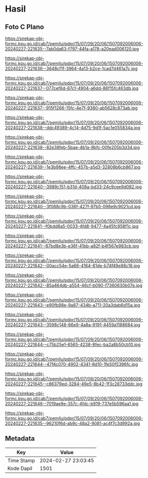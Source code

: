 # Hasil

## Foto C Plano

https://sirekap-obj-formc.kpu.go.id/cab7/pemilu/pdpr/15/07/09/20/06/1507092006006-20240227-221635--7ab0da63-f797-44fa-a178-a20ead006120.jpg

https://sirekap-obj-formc.kpu.go.id/cab7/pemilu/pdpr/15/07/09/20/06/1507092006006-20240227-221636--3648cf1f-3964-4a13-b2ce-1cad7d461a7c.jpg

https://sirekap-obj-formc.kpu.go.id/cab7/pemilu/pdpr/15/07/09/20/06/1507092006006-20240227-221637--077cef6d-87c1-4904-a6dd-86f15fc463db.jpg

https://sirekap-obj-formc.kpu.go.id/cab7/pemilu/pdpr/15/07/09/20/06/1507092006006-20240227-221637--915f1266-15fc-4e7f-9380-ab5628c873ab.jpg

https://sirekap-obj-formc.kpu.go.id/cab7/pemilu/pdpr/15/07/09/20/06/1507092006006-20240227-221638--ddc49389-4c14-4d75-9d1f-5ac1e055834a.jpg

https://sirekap-obj-formc.kpu.go.id/cab7/pemilu/pdpr/15/07/09/20/06/1507092006006-20240227-221638--82e38feb-5bae-4b1a-9bfc-00fe205b3d34.jpg

https://sirekap-obj-formc.kpu.go.id/cab7/pemilu/pdpr/15/07/09/20/06/1507092006006-20240227-221639--1e3b98ee-4ffc-457b-a5d3-32808b6cb867.jpg

https://sirekap-obj-formc.kpu.go.id/cab7/pemilu/pdpr/15/07/09/20/06/1507092006006-20240227-221640--3989c151-b31d-408a-bd33-24c9cee9d082.jpg

https://sirekap-obj-formc.kpu.go.id/cab7/pemilu/pdpr/15/07/09/20/06/1507092006006-20240227-221640--3f088c9b-036f-427f-97b5-098e9c9021cd.jpg

https://sirekap-obj-formc.kpu.go.id/cab7/pemilu/pdpr/15/07/09/20/06/1507092006006-20240227-221641--f0bdd8a5-0033-4fd8-9477-4a45fc958f1c.jpg

https://sirekap-obj-formc.kpu.go.id/cab7/pemilu/pdpr/15/07/09/20/06/1507092006006-20240227-221641--87bd8e3b-e36f-41bb-a82f-b4f567e983cb.jpg

https://sirekap-obj-formc.kpu.go.id/cab7/pemilu/pdpr/15/07/09/20/06/1507092006006-20240227-221642--00acc54e-5a66-4164-81de-b74f49e88c16.jpg

https://sirekap-obj-formc.kpu.go.id/cab7/pemilu/pdpr/15/07/09/20/06/1507092006006-20240227-221642--85a464db-a554-46cf-b090-f7360630b07e.jpg

https://sirekap-obj-formc.kpu.go.id/cab7/pemilu/pdpr/15/07/09/20/06/1507092006006-20240227-221643--e90fb98e-9a87-434b-a711-20a3dab6d15a.jpg

https://sirekap-obj-formc.kpu.go.id/cab7/pemilu/pdpr/15/07/09/20/06/1507092006006-20240227-221643--3598c148-66e9-4a8a-9191-4459a1188684.jpg

https://sirekap-obj-formc.kpu.go.id/cab7/pemilu/pdpr/15/07/09/20/06/1507092006006-20240227-221644--c75b25e1-6565-4238-8fec-ba2a8b50cb10.jpg

https://sirekap-obj-formc.kpu.go.id/cab7/pemilu/pdpr/15/07/09/20/06/1507092006006-20240227-221644--47f4c070-4902-4341-8d10-1fe50f5396fc.jpg

https://sirekap-obj-formc.kpu.go.id/cab7/pemilu/pdpr/15/07/09/20/06/1507092006006-20240227-221645--c86379ed-3284-49e5-8b42-1f3c28733ddc.jpg

https://sirekap-obj-formc.kpu.go.id/cab7/pemilu/pdpr/15/07/09/20/06/1507092006006-20240227-221646--7019ae9e-357c-4fdc-b919-737e5b596aa1.jpg

https://sirekap-obj-formc.kpu.go.id/cab7/pemilu/pdpr/15/07/09/20/06/1507092006006-20240227-221635--96210f6d-ab9c-48a2-9081-ac4f7c3d992a.jpg


## Metadata

| Key        | Value               |
| ---------- | ------------------- |
| Time Stamp | 2024-02-27 23:03:45 |
| Kode Dapil | 1501                |



